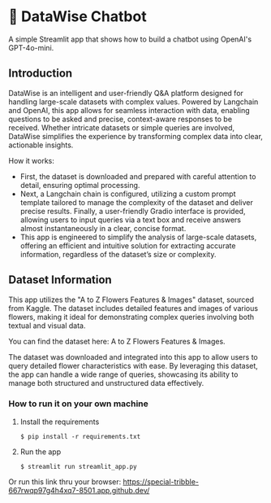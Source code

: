 # 💬 DataWise Chatbot

A simple Streamlit app that shows how to build a chatbot using OpenAI's GPT-4o-mini.


## Introduction

DataWise is an intelligent and user-friendly Q&A platform designed for handling large-scale datasets with complex values. Powered by Langchain and OpenAI, this app allows for seamless interaction with data, enabling questions to be asked and precise, context-aware responses to be received. Whether intricate datasets or simple queries are involved, DataWise simplifies the experience by transforming complex data into clear, actionable insights.

How it works:

- First, the dataset is downloaded and prepared with careful attention to detail, ensuring optimal processing.
- Next, a Langchain chain is configured, utilizing a custom prompt template tailored to manage the complexity of the dataset and deliver precise results.
  Finally, a user-friendly Gradio interface is provided, allowing users to input queries via a text box and receive answers almost instantaneously in a clear, concise format.
- This app is engineered to simplify the analysis of large-scale datasets, offering an efficient and intuitive solution for extracting accurate information, regardless of the dataset’s size or complexity.


## Dataset Information

This app utilizes the "A to Z Flowers Features & Images" dataset, sourced from Kaggle. The dataset includes detailed features and images of various flowers, making it ideal for demonstrating complex queries involving both textual and visual data.

You can find the dataset here: A to Z Flowers Features & Images.

The dataset was downloaded and integrated into this app to allow users to query detailed flower characteristics with ease. By leveraging this dataset, the app can handle a wide range of queries, showcasing its ability to manage both structured and unstructured data effectively.

### How to run it on your own machine

1. Install the requirements

   ```
   $ pip install -r requirements.txt
   ```

2. Run the app

   ```
   $ streamlit run streamlit_app.py
   ```

Or run this link thru your browser:
https://special-tribble-667rwqp97g4h4xq7-8501.app.github.dev/